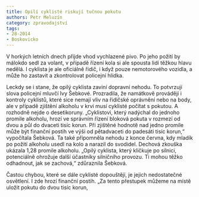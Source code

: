 ```yaml
---
title: Opilí cyklisté riskují tučnou pokutu
authors: Petr Meluzín
category: zpravodajství
tags: 
- 28-2014
- Boskovicko
---
```

V horkých letních dnech přijde vhod vychlazené pivo. Po jeho požití by málokdo sedl za volant, v případě řízení kola si ale spousta lidí těžkou hlavu nedělá. I cyklista je ale oficiálně řidič, i když pouze nemotorového vozidla, a může ho zastavit a zkontrolovat policejní hlídka. 

Leckdy se i stane, že opilý cyklista zaviní dopravní nehodu. To potvrzují slova policejní mluvčí Ivy Šebkové. Prozradila, že namátkově provádějí i kontroly cyklistů, které sice nemají vliv na řidičské oprávnění nebo na body, ale v případě zjištění alkoholu v krvi musí cyklisté počítat s pokutou. A rozhodně nejde o desetikoruny. „Cyklistovi, který nadýchal do jednoho promile alkoholu, hrozí ve správním řízení bloková pokuta v rozmezí od dvou a půl do dvaceti tisíc korun. Při zjištěné hodnotě nad jedno promile může být finanční postih ve výši od pětadvaceti do padesáti tisíc korun,“ vypočítala Šebková. Ta také připomněla nehodu z konce června, kdy mladík po požití alkoholu usedl na kolo a narazil do svodidel. Dechová zkouška ukázala 1,28 promile alkoholu. „Opilý cyklista, který kličkuje po silnici, potenciálně ohrožuje další účastníky silničního provozu. Ti mohou těžko odhadnout, jak se zachová,“ zdůraznila Šebková.

Častou chybou, které se dále cyklisté dopouštějí, je jejich nedostatečné osvětlení. I zde hrozí finanční postih. „Za tento přestupek můžeme na místě uložit pokutu do dvou tisíc korun,

